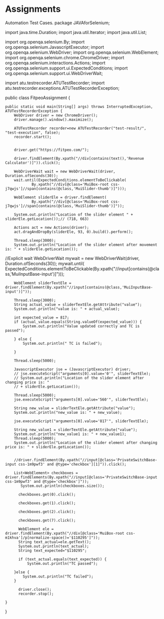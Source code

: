 # Assignments
Automation Test Cases.
package JAVAforSelenium;

import java.time.Duration;
import java.util.Iterator;
import java.util.List;

import org.openqa.selenium.By;
import org.openqa.selenium.JavascriptExecutor;
import org.openqa.selenium.WebDriver;
import org.openqa.selenium.WebElement;
import org.openqa.selenium.chrome.ChromeDriver;
import org.openqa.selenium.interactions.Actions;
import org.openqa.selenium.support.ui.ExpectedConditions;
import org.openqa.selenium.support.ui.WebDriverWait;

import atu.testrecorder.ATUTestRecorder;
import atu.testrecorder.exceptions.ATUTestRecorderException;

public class FitpeoAssignment {

	public static void main(String[] args) throws InterruptedException, ATUTestRecorderException {
		WebDriver driver = new ChromeDriver();
		driver.manage().window().maximize();

		ATUTestRecorder recorder=new ATUTestRecorder("test-result/", "test-execution", false);
		recorder.start();
		
		
		driver.get("https://fitpeo.com/");

		driver.findElement(By.xpath("//div[contains(text(),'Revenue Calculator')]")).click();

		WebDriverWait wait = new WebDriverWait(driver, Duration.ofSeconds(30));
		wait.until(ExpectedConditions.elementToBeClickable(
				By.xpath("//div[@class='MuiBox-root css-j7qwjs']//span[contains(@class,'MuiSlider-thumb')]")));

		WebElement sliderEle = driver.findElement(
				By.xpath("//div[@class='MuiBox-root css-j7qwjs']//span[contains(@class,'MuiSlider-thumb')]"));

		System.out.println("Location of the slider element " + sliderEle.getLocation());// (718, 663)

		Actions act = new Actions(driver);
		act.dragAndDropBy(sliderEle, 93, 0).build().perform();

		Thread.sleep(3000);
		System.out.println("Location of the slider element after movement is: " + sliderEle.getLocation());

//Explicit wait
		WebDriverWait mywait = new WebDriverWait(driver, Duration.ofSeconds(30));
		mywait.until(
				ExpectedConditions.elementToBeClickable(By.xpath("//input[contains(@class,'MuiInputBase-input')]")));

		WebElement sliderTextEle = driver.findElement(By.xpath("//input[contains(@class,'MuiInputBase-input')]"));

		Thread.sleep(3000);
		String actual_value = sliderTextEle.getAttribute("value");
		System.out.println("value is: " + actual_value);

		int expected_value = 817;
		if (actual_value.equals(String.valueOf(expected_value))) {
			System.out.println("Value updated correctly and TC is passed");

		} else {
			System.out.println(" TC is failed");

		}

		Thread.sleep(5000);

		JavascriptExecutor jse = (JavascriptExecutor) driver;
		// jse.executeScript("arguments[0].value='0'", sliderTextEle);
		// System.out.println("Location of the slider element after changing price is: "
		// + sliderEle.getLocation());

		Thread.sleep(5000);
		jse.executeScript("arguments[0].value='560'", sliderTextEle);

		String new_value = sliderTextEle.getAttribute("value");
		System.out.println("new_value is: " + new_value);

		jse.executeScript("arguments[0].value='817'", sliderTextEle);

		String new_value1 = sliderTextEle.getAttribute("value");
		System.out.println("new_value1 is: " + new_value1);
		Thread.sleep(5000);
		System.out.println("Location of the slider element after changing price is: " + sliderEle.getLocation());


		//driver.findElement(By.xpath("//input[@class='PrivateSwitchBase-input css-1m9pwf3' and @type='checkbox'][1]")).click();

		List<WebElement> checkboxes = driver.findElements(By.xpath("//input[@class='PrivateSwitchBase-input css-1m9pwf3' and @type='checkbox']")); 
		   System.out.println(checkboxes.size());
	
		  checkboxes.get(0).click();

		  checkboxes.get(1).click();

		  checkboxes.get(2).click();
		  
		  checkboxes.get(7).click();
		  
		  WebElement ele = driver.findElement(By.xpath("//div[@class='MuiBox-root css-m1khva']/p[normalize-space()='$110295']"));
		  String text_actual=ele.getText();
		  System.out.println(text_actual);
		  String text_expected="$110295";
		  
		  if (text_actual.equals(text_expected)) {
			  System.out.println("TC passed");
			
		}else {
			System.out.println("TC failed");
		}

		  driver.close();
          recorder.stop();
	
	}

}
